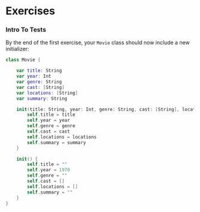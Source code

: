 # Exercises

### Intro To Tests

By the end of the first exercise, your `Movie` class should now include a new initializer:

```swift
class Movie {

	var title: String
	var year: Int
	var genre: String
	var cast: [String]
	var locations: [String]
	var summary: String

	init(title: String, year: Int, genre: String, cast: [String], locations: [String], summary: String) {
		self.title = title
		self.year = year
		self.genre = genre
		self.cast = cast
		self.locations = locations
		self.summary = summary
	}

	init() {
		self.title = ""
		self.year = 1970
		self.genre = ""
		self.cast = []
		self.locations = []
		self.summary = ""
	}
}
```